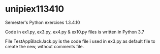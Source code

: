 # unipiex113410
Semester's Python exercises 1.3.4.10

Code in ex1.py, ex3.py, ex4.py & ex10.py files is written in Python 3.7

File TestAppBlackJack.py is the code file i used in ex3.py as default file to create the new, without comments file.
